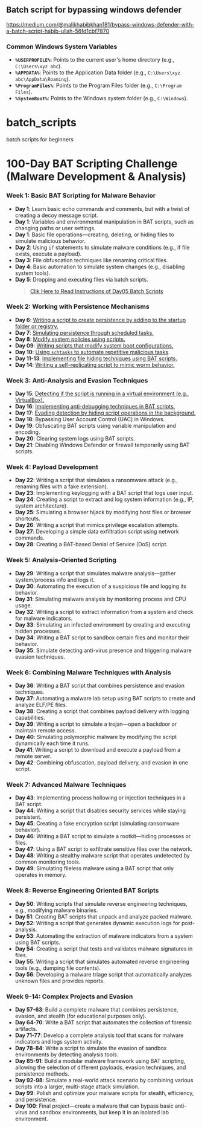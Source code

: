 ## Batch script for bypassing windows defender 
https://medium.com/@malikhabibkhan181/bypass-windows-defender-with-a-batch-script-habib-ullah-56fd1cbf7870

### Common Windows System Variables

- **`%USERPROFILE%`**: Points to the current user's home directory (e.g., `C:\Users\xyz abc`).
- **`%APPDATA%`**: Points to the Application Data folder (e.g., `C:\Users\xyz abc\AppData\Roaming`).
- **`%ProgramFiles%`**: Points to the Program Files folder (e.g., `C:\Program Files`).
- **`%SystemRoot%`**: Points to the Windows system folder (e.g., `C:\Windows`).


# batch_scripts
batch scripts for beginners
# 100-Day BAT Scripting Challenge (Malware Development & Analysis)

### Week 1: Basic BAT Scripting for Malware Behavior
- **Day 1**: Learn basic echo commands and comments, but with a twist of creating a decoy message script.
- **Day 1**: Variables and environmental manipulation in BAT scripts, such as changing paths or user settings.
- **Day 1**: Basic file operations—creating, deleting, or hiding files to simulate malicious behavior.
- **Day 2**: Using `if` statements to simulate malware conditions (e.g., if file exists, execute a payload).
- **Day 3**: File obfuscation techniques like renaming critical files.
- **Day 4**: Basic automation to simulate system changes (e.g., disabling system tools).
- **Day 5**: Dropping and executing files via batch scripts.
    > [Clik Here to Read Instructions of Day05 Batch Scripts](https://github.com/Hrushikraj/batch_scripts/blob/main/Day05/README.md)

### Week 2: Working with Persistence Mechanisms
- **Day 6**: [Writing a script to create persistence by adding to the startup folder or registry.](https://github.com/Hrushikraj/batch_scripts/blob/main/Day06/)
- **Day 7**: [Simulating persistence through scheduled tasks.](https://github.com/Hrushikraj/batch_scripts/tree/main/Day07)
- **Day 8**: [Modify system policies using scripts.](https://github.com/Hrushikraj/batch_scripts/tree/main/Day08)
- **Day 09**: [Writing scripts that modify system boot configurations.](https://github.com/Hrushikraj/batch_scripts/tree/main/Day09)
- **Day 10**: [Using `schtasks` to automate repetitive malicious tasks](https://github.com/Hrushikraj/batch_scripts/tree/main/Day10).
- **Day 11-13**: [Implementing file hiding techniques using BAT scripts.](https://github.com/Hrushikraj/batch_scripts/tree/main/Day11-13)
- **Day 14**: [Writing a self-replicating script to mimic worm behavior.](https://github.com/Hrushikraj/batch_scripts/tree/main/Day14)

### Week 3: Anti-Analysis and Evasion Techniques
- **Day 15**: [Detecting if the script is running in a virtual environment (e.g., VirtualBox).](https://github.com/Hrushikraj/batch_scripts/tree/main/Day14)
- **Day 16**: [Implementing anti-debugging techniques in BAT scripts.](https://github.com/Hrushikraj/batch_scripts/tree/main/Day16)
- **Day 17**: [Evading detection by hiding script operations in the background.](https://github.com/Hrushikraj/batch_scripts/tree/main/Day17)
- **Day 18**: Bypassing User Account Control (UAC) in Windows.
- **Day 19**: Obfuscating BAT scripts using variable manipulation and encoding.
- **Day 20**: Clearing system logs using BAT scripts.
- **Day 21**: Disabling Windows Defender or firewall temporarily using BAT scripts.

### Week 4: Payload Development
- **Day 22**: Writing a script that simulates a ransomware attack (e.g., renaming files with a fake extension).
- **Day 23**: Implementing keylogging with a BAT script that logs user input.
- **Day 24**: Creating a script to extract and log system information (e.g., IP, system architecture).
- **Day 25**: Simulating a browser hijack by modifying host files or browser shortcuts.
- **Day 26**: Writing a script that mimics privilege escalation attempts.
- **Day 27**: Developing a simple data exfiltration script using network commands.
- **Day 28**: Creating a BAT-based Denial of Service (DoS) script.

### Week 5: Analysis-Oriented Scripting
- **Day 29**: Writing a script that simulates malware analysis—gather system/process info and logs it.
- **Day 30**: Automating the execution of a suspicious file and logging its behavior.
- **Day 31**: Simulating malware analysis by monitoring process and CPU usage.
- **Day 32**: Writing a script to extract information from a system and check for malware indicators.
- **Day 33**: Simulating an infected environment by creating and executing hidden processes.
- **Day 34**: Writing a BAT script to sandbox certain files and monitor their behavior.
- **Day 35**: Simulate detecting anti-virus presence and triggering malware evasion techniques.

### Week 6: Combining Malware Techniques with Analysis
- **Day 36**: Writing a BAT script that combines persistence and evasion techniques.
- **Day 37**: Automating a malware lab setup using BAT scripts to create and analyze ELF/PE files.
- **Day 38**: Creating a script that combines payload delivery with logging capabilities.
- **Day 39**: Writing a script to simulate a trojan—open a backdoor or maintain remote access.
- **Day 40**: Simulating polymorphic malware by modifying the script dynamically each time it runs.
- **Day 41**: Writing a script to download and execute a payload from a remote server.
- **Day 42**: Combining obfuscation, payload delivery, and evasion in one script.

### Week 7: Advanced Malware Techniques
- **Day 43**: Implementing process hollowing or injection techniques in a BAT script.
- **Day 44**: Writing a script that disables security services while staying persistent.
- **Day 45**: Creating a fake encryption script (simulating ransomware behavior).
- **Day 46**: Writing a BAT script to simulate a rootkit—hiding processes or files.
- **Day 47**: Using a BAT script to exfiltrate sensitive files over the network.
- **Day 48**: Writing a stealthy malware script that operates undetected by common monitoring tools.
- **Day 49**: Simulating fileless malware using a BAT script that only operates in memory.

### Week 8: Reverse Engineering Oriented BAT Scripts
- **Day 50**: Writing scripts that simulate reverse engineering techniques, e.g., modifying malware binaries.
- **Day 51**: Creating BAT scripts that unpack and analyze packed malware.
- **Day 52**: Writing a script that generates dynamic execution logs for post-analysis.
- **Day 53**: Automating the extraction of malware indicators from a system using BAT scripts.
- **Day 54**: Creating a script that tests and validates malware signatures in files.
- **Day 55**: Writing a script that simulates automated reverse engineering tools (e.g., dumping file contents).
- **Day 56**: Developing a malware triage script that automatically analyzes unknown files and provides reports.

### Week 9-14: Complex Projects and Evasion
- **Day 57-63**: Build a complete malware that combines persistence, evasion, and stealth (for educational purposes only).
- **Day 64-70**: Write a BAT script that automates the collection of forensic artifacts.
- **Day 71-77**: Develop a complete analysis tool that scans for malware indicators and logs system activity.
- **Day 78-84**: Write a script to simulate the evasion of sandbox environments by detecting analysis tools.
- **Day 85-91**: Build a modular malware framework using BAT scripting, allowing the selection of different payloads, evasion techniques, and persistence methods.
- **Day 92-98**: Simulate a real-world attack scenario by combining various scripts into a larger, multi-stage attack simulation.
- **Day 99**: Polish and optimize your malware scripts for stealth, efficiency, and persistence.
- **Day 100**: Final project—create a malware that can bypass basic anti-virus and sandbox environments, but keep it in an isolated lab environment.

